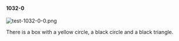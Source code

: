 #### 1032-0
![test-1032-0-0.png](https://github.com/lil-lab/nlvr/raw/master/nlvr/test/images/2/test-1032-0-0.png "test-1032-0-0.png")

There is a box with a yellow circle, a black circle and a black triangle.